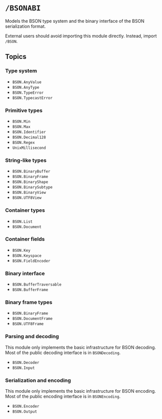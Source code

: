 # ``/BSONABI``

Models the BSON type system and the binary interface of the BSON serialization format.

External users should avoid importing this module directly. Instead, import ``/BSON``.

## Topics

### Type system

-   ``BSON.AnyValue``
-   ``BSON.AnyType``
-   ``BSON.TypeError``
-   ``BSON.TypecastError``

### Primitive types

-   ``BSON.Min``
-   ``BSON.Max``
-   ``BSON.Identifier``
-   ``BSON.Decimal128``
-   ``BSON.Regex``
-   ``UnixMillisecond``

### String-like types

-   ``BSON.BinaryBuffer``
-   ``BSON.BinaryFrame``
-   ``BSON.BinaryShape``
-   ``BSON.BinarySubtype``
-   ``BSON.BinaryView``
-   ``BSON.UTF8View``

### Container types

-   ``BSON.List``
-   ``BSON.Document``

### Container fields

-   ``BSON.Key``
-   ``BSON.Keyspace``
-   ``BSON.FieldEncoder``

### Binary interface

-   ``BSON.BufferTraversable``
-   ``BSON.BufferFrame``

### Binary frame types

-   ``BSON.BinaryFrame``
-   ``BSON.DocumentFrame``
-   ``BSON.UTF8Frame``

### Parsing and decoding

This module only implements the basic infrastructure for BSON decoding. Most of the public decoding interface is in ``BSONDecoding``.

-   ``BSON.Decoder``
-   ``BSON.Input``

### Serialization and encoding

This module only implements the basic infrastructure for BSON encoding. Most of the public encoding interface is in ``BSONEncoding``.

-   ``BSON.Encoder``
-   ``BSON.Output``
